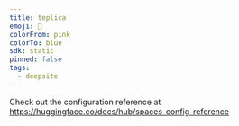 ```yaml
---
title: teplica
emoji: 🐳
colorFrom: pink
colorTo: blue
sdk: static
pinned: false
tags:
  - deepsite
---
```


Check out the configuration reference at https://huggingface.co/docs/hub/spaces-config-reference